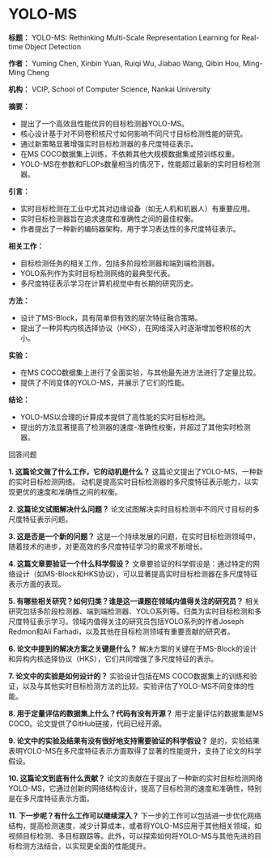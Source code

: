 # YOLO-MS

**标题：** YOLO-MS: Rethinking Multi-Scale Representation Learning for Real-time Object Detection

**作者：** Yuming Chen, Xinbin Yuan, Ruiqi Wu, Jiabao Wang, Qibin Hou, Ming-Ming Cheng

**机构：** VCIP, School of Computer Science, Nankai University

**摘要：**
- 提出了一个高效且性能优异的目标检测器YOLO-MS。
- 核心设计基于对不同卷积核尺寸如何影响不同尺寸目标检测性能的研究。
- 通过新策略显著增强实时目标检测器的多尺度特征表示。
- 在MS COCO数据集上训练，不依赖其他大规模数据集或预训练权重。
- YOLO-MS在参数和FLOPs数量相当的情况下，性能超过最新的实时目标检测器。

**引言：**
- 实时目标检测在工业中尤其对边缘设备（如无人机和机器人）有重要应用。
- 实时目标检测器旨在追求速度和准确性之间的最佳权衡。
- 作者提出了一种新的编码器架构，用于学习表达性的多尺度特征表示。

**相关工作：**
- 目标检测任务的相关工作，包括多阶段检测器和端到端检测器。
- YOLO系列作为实时目标检测网络的最典型代表。
- 多尺度特征表示学习在计算机视觉中有长期的研究历史。

**方法：**
- 设计了MS-Block，具有简单但有效的层次特征融合策略。
- 提出了一种异构内核选择协议（HKS），在网络深入时逐渐增加卷积核的大小。

**实验：**
- 在MS COCO数据集上进行了全面实验，与其他最先进方法进行了定量比较。
- 提供了不同变体的YOLO-MS，并展示了它们的性能。

**结论：**
- YOLO-MS以合理的计算成本提供了高性能的实时目标检测。
- 提出的方法显著提高了检测器的速度-准确性权衡，并超过了其他实时检测器。


回答问题

**1. 这篇论文做了什么工作，它的动机是什么？**
这篇论文提出了YOLO-MS，一种新的实时目标检测网络。
动机是提高实时目标检测器的多尺度特征表示能力，以实现更优的速度和准确性之间的权衡。

**2. 这篇论文试图解决什么问题？**
论文试图解决实时目标检测中不同尺寸目标的多尺度特征表示问题。

**3. 这是否是一个新的问题？**
这是一个持续发展的问题，在实时目标检测领域中，随着技术的进步，对更高效的多尺度特征学习的需求不断增长。

**4. 这篇文章要验证一个什么科学假设？**
文章要验证的科学假设是：通过特定的网络设计（如MS-Block和HKS协议），可以显著提高实时目标检测器在多尺度特征表示方面的表现。

**5. 有哪些相关研究？如何归类？谁是这一课题在领域内值得关注的研究员？**
相关研究包括多阶段检测器、端到端检测器、YOLO系列等。归类为实时目标检测和多尺度特征表示学习。领域内值得关注的研究员包括YOLO系列的作者Joseph Redmon和Ali Farhadi，以及其他在目标检测领域有重要贡献的研究者。

**6. 论文中提到的解决方案之关键是什么？**
解决方案的关键在于MS-Block的设计和异构内核选择协议（HKS），它们共同增强了多尺度特征的表示。

**7. 论文中的实验是如何设计的？**
实验设计包括在MS COCO数据集上的训练和验证，以及与其他实时目标检测方法的比较。实验评估了YOLO-MS不同变体的性能。

**8. 用于定量评估的数据集上什么？代码有没有开源？**
用于定量评估的数据集是MS COCO。论文提供了GitHub链接，代码已经开源。

**9. 论文中的实验及结果有没有很好地支持需要验证的科学假设？**
是的，实验结果表明YOLO-MS在多尺度特征表示方面取得了显著的性能提升，支持了论文的科学假设。

**10. 这篇论文到底有什么贡献？**
论文的贡献在于提出了一种新的实时目标检测网络YOLO-MS，它通过创新的网络结构设计，提高了目标检测的速度和准确性，特别是在多尺度特征表示方面。

**11. 下一步呢？有什么工作可以继续深入？**
下一步的工作可以包括进一步优化网络结构，提高检测速度，减少计算成本，或者将YOLO-MS应用于其他相关领域，如视频目标检测、多目标跟踪等。此外，可以探索如何将YOLO-MS与其他先进的目标检测方法结合，以实现更全面的性能提升。
